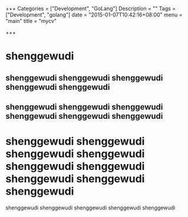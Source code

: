 +++
Categories = ["Development", "GoLang"]
Description = ""
Tags = ["Development", "golang"]
date = "2015-01-07T10:42:16+08:00"
menu = "main"
title = "mycv"

+++

shenggewudi
======
shenggewudi
shenggewudi
shenggewudi
shenggewudi
shenggewudi
--------
shenggewudi
shenggewudi
shenggewudi
shenggewudi
shenggewudi
shenggewudi
---------
shenggewudi
shenggewudi
shenggewudi
shenggewudi
shenggewudi
shenggewudi
shenggewudi
shenggewudi
shenggewudi
========
shenggewudi
shenggewudi
shenggewudi
shenggewudi
shenggewudi
